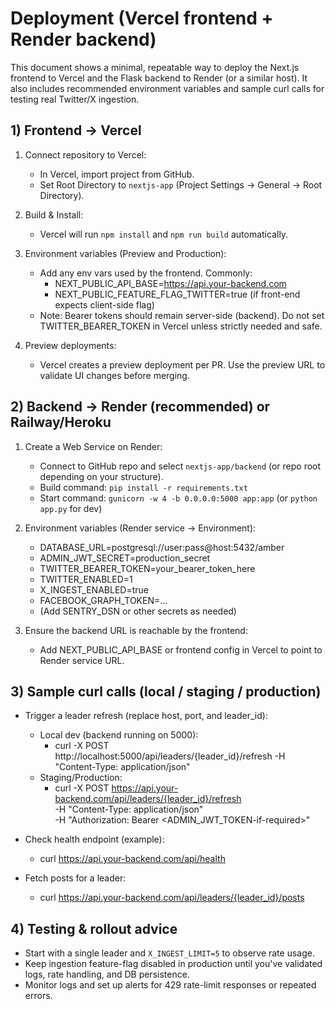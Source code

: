 # Deployment (Vercel frontend + Render backend)

This document shows a minimal, repeatable way to deploy the Next.js frontend to Vercel and the Flask backend to Render (or a similar host). It also includes recommended environment variables and sample curl calls for testing real Twitter/X ingestion.

## 1) Frontend → Vercel

1. Connect repository to Vercel:
   - In Vercel, import project from GitHub.
   - Set Root Directory to `nextjs-app` (Project Settings → General → Root Directory).

2. Build & Install:
   - Vercel will run `npm install` and `npm run build` automatically.

3. Environment variables (Preview and Production):
   - Add any env vars used by the frontend. Commonly:
     - NEXT_PUBLIC_API_BASE=https://api.your-backend.com
     - NEXT_PUBLIC_FEATURE_FLAG_TWITTER=true  (if front-end expects client-side flag)
   - Note: Bearer tokens should remain server-side (backend). Do not set TWITTER_BEARER_TOKEN in Vercel unless strictly needed and safe.

4. Preview deployments:
   - Vercel creates a preview deployment per PR. Use the preview URL to validate UI changes before merging.

## 2) Backend → Render (recommended) or Railway/Heroku

1. Create a Web Service on Render:
   - Connect to GitHub repo and select `nextjs-app/backend` (or repo root depending on your structure).
   - Build command: `pip install -r requirements.txt`
   - Start command: `gunicorn -w 4 -b 0.0.0.0:5000 app:app` (or `python app.py` for dev)

2. Environment variables (Render service → Environment):
   - DATABASE_URL=postgresql://user:pass@host:5432/amber
   - ADMIN_JWT_SECRET=production_secret
   - TWITTER_BEARER_TOKEN=your_bearer_token_here
   - TWITTER_ENABLED=1
   - X_INGEST_ENABLED=true
   - FACEBOOK_GRAPH_TOKEN=...
   - (Add SENTRY_DSN or other secrets as needed)

3. Ensure the backend URL is reachable by the frontend:
   - Add NEXT_PUBLIC_API_BASE or frontend config in Vercel to point to Render service URL.

## 3) Sample curl calls (local / staging / production)

- Trigger a leader refresh (replace host, port, and leader_id):
  - Local dev (backend running on 5000):
    - curl -X POST http://localhost:5000/api/leaders/{leader_id}/refresh -H "Content-Type: application/json"
  - Staging/Production:
    - curl -X POST https://api.your-backend.com/api/leaders/{leader_id}/refresh \
        -H "Content-Type: application/json" \
        -H "Authorization: Bearer <ADMIN_JWT_TOKEN-if-required>"

- Check health endpoint (example):
  - curl https://api.your-backend.com/api/health

- Fetch posts for a leader:
  - curl https://api.your-backend.com/api/leaders/{leader_id}/posts

## 4) Testing & rollout advice

- Start with a single leader and `X_INGEST_LIMIT=5` to observe rate usage.
- Keep ingestion feature-flag disabled in production until you've validated logs, rate handling, and DB persistence.
- Monitor logs and set up alerts for 429 rate-limit responses or repeated errors.